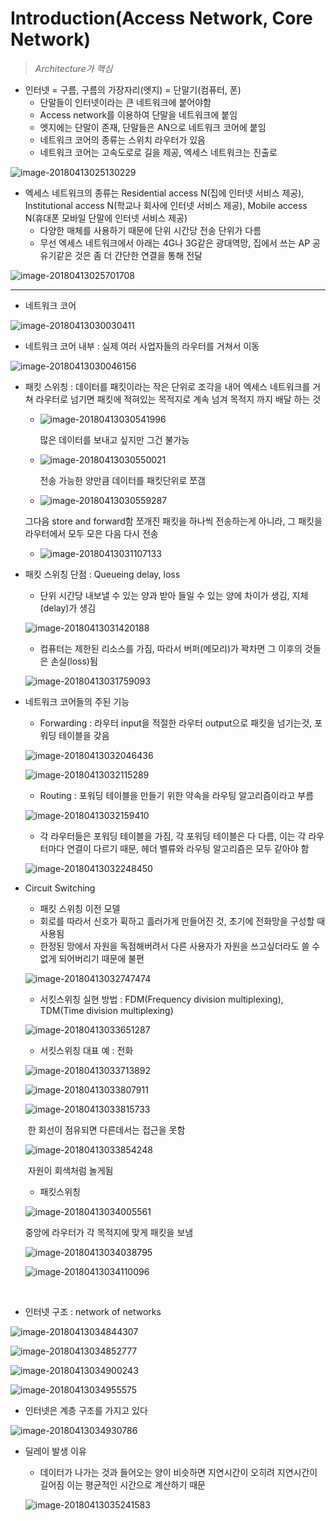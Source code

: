 # Introduction(Access Network, Core Network)

> *Architecture가 핵심*

* 인터넷 = 구름, 구름의 가장자리(엣지) = 단말기(컴퓨터, 폰)
  * 단말들이 인터넷이라는 큰 네트워크에 붙어야함
  * Access network를 이용하여 단말을 네트워크에 붙임
  * 엣지에는 단말이 존재, 단말들은 AN으로 네트워크 코어에 붙임
  * 네트워크 코어의 종류는 스위치 라우터가 있음
  * 네트워크 코어는 고속도로로 길을 제공, 엑세스 네트워크는 진출로

![image-20180413025130229](/Users/soonhojang/Documents/마크다운/네트워크/assets/image-20180413025130229.png)

* 엑세스 네트워크의 종류는 Residential access N(집에 인터넷 서비스 제공), Institutional access N(학교나 회사에 인터넷 서비스 제공), Mobile access N(휴대폰 모바일 단말에 인터넷 서비스 제공)
  * 다양한 매체를 사용하기 때문에 단위 시간당 전송 단위가 다름
  * 무선 엑세스 네트워크에서 아래는 4G나 3G같은 광대역망, 집에서 쓰는 AP 공유기같은 것은 좀 더 간단한 연결을 통해 전달

![image-20180413025701708](/Users/soonhojang/Documents/마크다운/네트워크/assets/image-20180413025701708.png)

---

* 네트워크 코어

![image-20180413030030411](/Users/soonhojang/Documents/마크다운/네트워크/assets/image-20180413030030411.png)

* 네트워크 코어 내부 : 실제 여러 사업자들의 라우터를 거쳐서 이동

![image-20180413030046156](/Users/soonhojang/Documents/마크다운/네트워크/assets/image-20180413030046156.png)

* 패킷 스위칭 : 데이터를 패킷이라는 작은 단위로 조각을 내어 엑세스 네트워크를 거쳐 라우터로 넘기면 패킷에 적혀있는 목적지로 계속 넘겨 목적지 까지 배달 하는 것

  * ![image-20180413030541996](/Users/soonhojang/Documents/마크다운/네트워크/assets/image-20180413030541996.png)

    많은 데이터를 보내고 싶지만 그건 불가능

  * ![image-20180413030550021](/Users/soonhojang/Documents/마크다운/네트워크/assets/image-20180413030550021.png)

    전송 가능한 양만큼 데이터를 패킷단위로 쪼갬

  *  ![image-20180413030559287](/Users/soonhojang/Documents/마크다운/네트워크/assets/image-20180413030559287.png)

    그다음 store and forward함 쪼개진 패킷을 하나씩 전송하는게 아니라, 그 패킷을 라우터에서 모두 모은 다음 다시 전송

  * ![image-20180413031107133](/Users/soonhojang/Documents/마크다운/네트워크/assets/image-20180413031107133.png)

* 패킷 스위칭 단점 : Queueing delay, loss

  * 단위 시간당 내보낼 수 있는 양과 받아 들일 수 있는 양에 차이가 생김, 지체(delay)가 생김

  ![image-20180413031420188](/Users/soonhojang/Documents/마크다운/네트워크/assets/image-20180413031420188.png)

  *  컴퓨터는 제한된 리소스를 가짐, 따라서 버퍼(메모리)가 꽉차면 그 이후의 것들은 손실(loss)됨

  ![image-20180413031759093](/Users/soonhojang/Documents/마크다운/네트워크/assets/image-20180413031759093.png)

* 네트워크 코어들의 주된 기능

  * Forwarding : 라우터 input을 적절한 라우터 output으로 패킷을 넘기는것, 포워딩 테이블을 갖음

  ![image-20180413032046436](/Users/soonhojang/Documents/마크다운/네트워크/assets/image-20180413032046436.png)

  ![image-20180413032115289](/Users/soonhojang/Documents/마크다운/네트워크/assets/image-20180413032115289.png)

  * Routing : 포워딩 테이블을 만들기 위한 약속을 라우팅 알고리즘이라고 부름

  ![image-20180413032159410](/Users/soonhojang/Documents/마크다운/네트워크/assets/image-20180413032159410.png)

  * 각 라우터들은 포워딩 테이블을 가짐, 각 포워딩 테이블은 다 다름, 이는 각 라우터마다 연결이 다르기 때문, 헤더 벨류와 라우팅 알고리즘은 모두 같아야 함

  ![image-20180413032248450](/Users/soonhojang/Documents/마크다운/네트워크/assets/image-20180413032248450.png)

* Circuit Switching
  * 패킷 스위칭 이전 모델
  * 회로를 따라서 신호가 휙하고 흘러가게 만들어진 것, 초기에 전화망을 구성할 때 사용됨
  * 한정된 망에서 자원을 독점해버려서 다른 사용자가 자원을 쓰고싶더라도 쓸 수 없게 되어버리기 때문에 불편

  ![image-20180413032747474](/Users/soonhojang/Documents/마크다운/네트워크/assets/image-20180413032747474.png)

  * 서킷스위칭 실현 방법 : FDM(Frequency division multiplexing), TDM(Time division multiplexing)

  ![image-20180413033651287](/Users/soonhojang/Documents/마크다운/네트워크/assets/image-20180413033651287.png)

  * 서킷스위칭 대표 예 : 전화

  ![image-20180413033713892](/Users/soonhojang/Documents/마크다운/네트워크/assets/image-20180413033713892.png)

  ![image-20180413033807911](/Users/soonhojang/Documents/마크다운/네트워크/assets/image-20180413033807911.png)

  ![image-20180413033815733](/Users/soonhojang/Documents/마크다운/네트워크/assets/image-20180413033815733.png)

  ​	한 회선이 점유되면 다른데서는 접근을 못함

  ![image-20180413033854248](/Users/soonhojang/Documents/마크다운/네트워크/assets/image-20180413033854248.png)

  ​	자원이 회색처럼 놀게됨

  * 패킷스위칭

  ![image-20180413034005561](/Users/soonhojang/Documents/마크다운/네트워크/assets/image-20180413034005561.png)

  중앙에 라우터가 각 목적지에 맞게 패킷을 보냄

  ![image-20180413034038795](/Users/soonhojang/Documents/마크다운/네트워크/assets/image-20180413034038795.png)

  ![image-20180413034110096](/Users/soonhojang/Documents/마크다운/네트워크/assets/image-20180413034110096.png)

  ​

* 인터넷 구조 : network of networks

![image-20180413034844307](/Users/soonhojang/Documents/마크다운/네트워크/assets/image-20180413034844307.png)

![image-20180413034852777](/Users/soonhojang/Documents/마크다운/네트워크/assets/image-20180413034852777.png)

![image-20180413034900243](/Users/soonhojang/Documents/마크다운/네트워크/assets/image-20180413034900243.png)

![image-20180413034955575](/Users/soonhojang/Documents/마크다운/네트워크/assets/image-20180413034955575.png)

* 인터넷은 계층 구조를 가지고 있다

![image-20180413034930786](/Users/soonhojang/Documents/마크다운/네트워크/assets/image-20180413034930786.png)

* 딜레이 발생 이유

  * 데이터가 나가는 것과 들어오는 양이 비슷하면 지연시간이 오히려 지연시간이 길어짐 이는 평균적인 시간으로 계산하기 때문

  ![image-20180413035241583](/Users/soonhojang/Documents/마크다운/네트워크/assets/image-20180413035241583.png)

  ​

